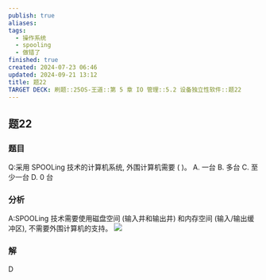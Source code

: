 ```yaml
---
publish: true
aliases: 
tags:
  - 操作系统
  - spooling
  - 做错了
finished: true
created: 2024-07-23 06:46
updated: 2024-09-21 13:12
title: 题22
TARGET DECK: 刷题::25OS-王道::第 5 章 IO 管理::5.2 设备独立性软件::题22
---
```


## 题22
### 题目
Q:采用 SPOOLing 技术的计算机系统, 外围计算机需要 ( )。
A. 一台 B. 多台 C. 至少一台 D. 0 台
### 分析
A:SPOOLing 技术需要使用磁盘空间 (输入井和输出井) 和内存空间 (输入/输出缓冲区), 不需要外围计算机的支持。
![](https://img.hwenyi.tech/202408112108928.webp)
### 解
D
